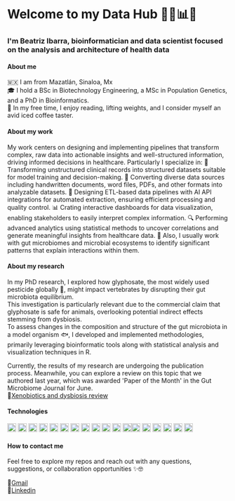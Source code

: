 # Welcome to my Data Hub 🖖🚀📊✨

### I'm Beatriz Ibarra, bioinformatician and data scientist focused on the analysis and architecture of health data 


#### About me
🇲🇽 I am from Mazatlán, Sinaloa, Mx  
🎓 I hold a BSc in Biotechnology Engineering, a MSc in Population Genetics, and a PhD in Bioinformatics.  
🧋 In my free time, I enjoy reading, lifting weights, and I consider myself an avid iced coffee taster.

#### About my work
My work centers on designing and implementing pipelines that transform complex, raw data into actionable insights and well-structured information, driving informed decisions in healthcare. Particularly I specialize in:
            🏥 Transforming unstructured clinical records into structured datasets suitable for model training and decision-making.
            📄 Converting diverse data sources including handwritten documents, word files, PDFs, and other formats into analyzable datasets.
            🔧 Designing ETL-based data pipelines with AI API integrations for automated extraction, ensuring efficient processing and quality control.
            📊 Crating interactive dashboards for data visualization, enabling stakeholders to easily interpret complex information.
            🔍 Performing advanced analytics using statistical methods to uncover correlations and generate meaningful insights from healthcare data.
            🧬 Also, I usually work with gut microbiomes and microbial ecosystems to identify significant patterns that explain interactions within them.  

#### About my research
In my PhD research, I explored how glyphosate, the most widely used pesticide globally 🌱, might impact vertebrates by disrupting their gut microbiota equilibrium.  
This investigation is particularly relevant due to the commercial claim that glyphosate is safe for animals, overlooking potential indirect effects stemming from dysbiosis.  
To assess changes in the composition and structure of the gut microbiota in a model organism 🐟, I developed and implemented methodologies, primarily leveraging bioinformatic tools along with statistical analysis and visualization techniques in R.  

Currently, the results of my research are undergoing the publication process. Meanwhile, you can explore a review on this topic that we authored last year, which was awarded 'Paper of the Month' in the Gut Microbiome Journal for June.  
📍[Xenobiotics and dysbiosis review](https://www.cambridge.org/core/journals/gut-microbiome/article/microbial-gut-dysbiosis-induced-by-xenobiotics-in-model-organisms-and-the-relevance-of-experimental-criteria-a-minireview/6FE5B5B363A881BC9CD74AD59475B297)

#### Technologies
<img src="https://cdn.jsdelivr.net/gh/devicons/devicon@latest/icons/python/python-original.svg" width="20" height="20" > <img
src="https://cdn.jsdelivr.net/gh/devicons/devicon@latest/icons/rstudio/rstudio-original.svg" width="20" height="20" > <img src="https://cdn.jsdelivr.net/gh/devicons/devicon@latest/icons/googlecolab/googlecolab-original.svg" width="20" height="20" > <img src="https://cdn.jsdelivr.net/gh/devicons/devicon@latest/icons/vscode/vscode-original.svg" width="20" height="20" > <img src="https://cdn.jsdelivr.net/gh/devicons/devicon@latest/icons/jupyter/jupyter-original-wordmark.svg" width="20" height="20" > <img src="https://cdn.jsdelivr.net/gh/devicons/devicon@latest/icons/googlecloud/googlecloud-original.svg" width="20" height="20"> <img src="https://cdn.jsdelivr.net/gh/devicons/devicon@latest/icons/docker/docker-plain-wordmark.svg" width="20" height="20" > <img src="https://cdn.jsdelivr.net/gh/devicons/devicon@latest/icons/postgresql/postgresql-plain.svg" width="20" height="20" > <img src="https://cdn.jsdelivr.net/npm/simple-icons@v11/icons/openai.svg" width="20" height="20" fill="#412991"> <img src="https://cdn.jsdelivr.net/npm/simple-icons@v11/icons/googlebigquery.svg" width="20" height="20" fill="#4285F4"> <img src="https://cdn.jsdelivr.net/npm/simple-icons@v11/icons/looker.svg" width="20" height="20" fill="#4285F4"> <img src="https://cdn.jsdelivr.net/gh/devicons/devicon@latest/icons/anaconda/anaconda-original.svg" width="20" height="20" ><img src="https://cdn.jsdelivr.net/gh/devicons/devicon@latest/icons/scikitlearn/scikitlearn-original.svg" width="20" height="20" > <img src="https://cdn.jsdelivr.net/gh/devicons/devicon@latest/icons/streamlit/streamlit-original.svg" width="20" height="20" > <img src="https://cdn.jsdelivr.net/gh/devicons/devicon@latest/icons/pandas/pandas-original-wordmark.svg" width="20" height="20" > <img src="https://cdn.jsdelivr.net/gh/devicons/devicon@latest/icons/numpy/numpy-original-wordmark.svg" width="20" height="20" > <img src="https://cdn.jsdelivr.net/gh/devicons/devicon@latest/icons/matplotlib/matplotlib-plain.svg" width="20" height="20" > <img src="https://cdn.jsdelivr.net/gh/devicons/devicon@latest/icons/slack/slack-original.svg" width="20" height="20">
          
#### How to contact me

Feel free to explore my repos and reach out with any questions, suggestions, or collaboration opportunities ✨🤓  

📩[Gmail](beatrizibrm@gmail.com)  
👥[Linkedin](https://www.linkedin.com/in/beatrizibarra-biotechnology/)
          
          



